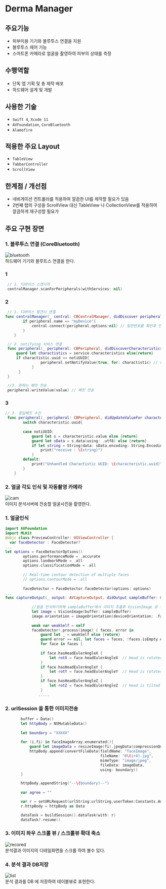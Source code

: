 # Derma Manager

## 주요기능

- 피부미용 기기와 블루투스 연결을 지원 
- 블루투스 제어 기능
- 스마트폰 카메라로 얼굴을 촬영하여 피부의 상태를 측정

## 수행역할
- 단독 앱 기획 및 총 제작 배포
- 하드웨어 설계 및 개발

## 사용한 기술
- `Swift 4`, `Xcode 11`
- `AVFoundation`, `CoreBluetooth`
- `Alamofire`

## 적용한 주요 Layout
- `TableView`
- `TabbarController`
- `ScrollView`

## 한계점 / 개선점
- 네비게이션 컨트롤러를 적용하여 깔끔한 UI를 제작할 필요가 있음
- 2번째 탭의 구성을 ScrollView 대신 TableView 나 CollectionView를 적용하여 깔끔하게 재구성할 필요가 

## 주요 구현 장면

### 1. 블루투스 연결 (CoreBluetooth)
![bluetooth](https://user-images.githubusercontent.com/42457589/132481152-c9398231-6f63-49e2-b6a8-67f7084061ee.gif)  
 하드웨어 기기와 블루트스 연결을 한다.
### 1
``` swift
 // 1. 디바이스 스캔시작 
 centralManager.scanForPeripherals(withServices: nil) 

``` 
### 2
``` swift
 // 1. 디바이스 발견시 연결 
func centralManager(_ central: CBCentralManager, didDiscover peripheral: CBPeripheral, advertisementData: [String : Any], rssi RSSI: NSNumber) {
        if peripheral.name == "myDevice"{
            central.connect(peripheral,options:nil) // 일련번호를 확인후 연결한다
        }
    }

``` 
``` swift
 // 2. notifying 서비스 연결
 func peripheral(_ peripheral: CBPeripheral, didDiscoverCharacteristicsFor service: CBService, error: Error?) {
     guard let charactistics = service.characteristics else{return}
     if charactistic.uuid == notiUUID{
                peripheral.setNotifyValue(true, for: charactistic) // notifiying 서비스를 구독하여 기기에서 변경된 값을 감시
            }
      }
 }
 
 //3. 원하는 패킷 전송
 peripheral.writeValue(value) // 패킷 전송

``` 
### 3
``` swift
// 3. 응답패킷 수신 
 func peripheral(_ peripheral: CBPeripheral, didUpdateValueFor characteristic: CBCharacteristic, error: Error?) {
        switch characteristic.uuid{
        
        case notiUUID:
            guard let s = characteristic.value else {return}
            guard let sData = s.data(using: .utf8) else {return}
            if let string = String(data: sData,encoding: String.Encoding.utf8){
                print("receive : \(string)")
            }
        default:
            print("Unhandled Charactistic UUID: \(characteristic.uuid)")
        }
    }
```
### 2. 얼굴 각도 인식 및 자동촬영 카메라
![cam](https://user-images.githubusercontent.com/42457589/132481160-308a01dc-cd5c-42d9-90f3-0d6b0a7e29e2.gif)  
 이미지 분석서버에 전송할 얼굴사진을 촬영한다.
### 1. 얼굴인식
``` swift
import AVFoundation
import MLKit
@objc class PreviewController: UIViewController {
  var faceDetector : FaceDetector?
...
let options = FaceDetectorOptions()
        options.performanceMode = .accurate
        options.landmarkMode = .all
        options.classificationMode = .all
        
        // Real-time contour detection of multiple faces
        // options.contourMode = .all
        
        faceDetector = FaceDetector.faceDetector(options: options)
...
func captureOutput(_ output: AVCaptureOutput, didOutput sampleBuffer: CMSampleBuffer, from connection: AVCaptureConnection) {
            
            //얼굴 인식하기위해 sampleBuffer에서 이미지 추출후 VisionImage 로 변환 및 orientation 설정
            let image = VisionImage(buffer: sampleBuffer)
            image.orientation = imageOrientation(deviceOrientation: .faceUp/*UIDevice.current.orientation*/,cameraPosition: cameraPosition)
            
            weak var weakSelf = self
            faceDetector!.process(image) { faces, error in
                guard let _ = weakSelf else {return}
                guard error == nil, let faces = faces, !faces.isEmpty else {return}
                for face in faces {
 
                if face.hasHeadEulerAngleX {
                    let rotX = face.headEulerAngleX  // Head is rotated to the uptoward rotX degrees      
                }
                if face.hasHeadEulerAngleY {
                    let rotY = face.headEulerAngleY  // Head is rotated to the right rotY degrees
                }
                if face.hasHeadEulerAngleZ {
                    let rotZ = face.headEulerAngleZ  // Head is tilted sideways rotZ degrees
                }
               .....
```

### 2. urlSession 을 통한 이미지전송
``` swift
       buffer = Data()
       let httpBody = NSMutableData()
       
       let boundary = "XXXXX"
       
       for (i,fi) in faceImageArray.enumerated(){
           guard let imageData = resizeImage(fi).jpegData(compressionQuality: 1.0) else {fatalError("Invalid Data")}
           httpBody.append(convertFileData(fieldName: "faceImage",
                                           fileName: "0\(i+4).jpg",
                                           mimeType: "image/jpeg",
                                           fileData: imageData,
                                           using: boundary))
       }

       httpBody.appendString("--\(boundary)--")
       
       var agree = ""

       var r = setURLRequest(urlString:urlString,userToken:Constants.AnalyzeToken.userToken)
       r.httpBody = httpBody as Data

       dataTask = buildSession().dataTask(with: r)
       dataTask?.resume()
```

### 3. 이미지 좌우 스크롤 뷰 / 스크롤뷰 확대 축소
![recored](https://user-images.githubusercontent.com/42457589/132481165-550d1a45-7dba-4620-bc23-6209699cd766.gif)  
 분석결과 이미지의 디테일화면을 스크롤 하여 볼수 있다.

### 4. 분석 결과 DB저장
![list](https://user-images.githubusercontent.com/42457589/132481163-c2307729-1035-47c1-8581-d1c1a8d19e88.gif)  
 분석 결과를 DB 에 저장하여 테이블뷰로 표현한다.


